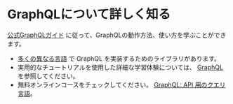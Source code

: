 # GraphQLについて詳しく知る

[公式GraphQLガイド](https://graphql.org/learn/) に従って、GraphQLの動作方法、使い方を学ぶことができます。
- [多くの異なる言語](https://graphql.org/code/) で GraphQL を実装するためのライブラリがあります。
- 実用的なチュートリアルを使用した詳細な学習体験については、 [GraphQL](https://www.howtographql.com/) を参照してください。
- 無料オンラインコースをチェックしてください。 [GraphQL: API 用のクエリ言語](https://www.edx.org/course/exploring-graphql-a-query-language-for-apis)。